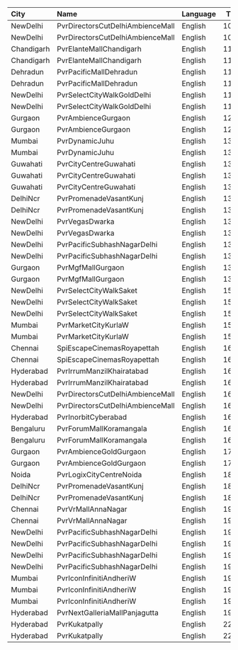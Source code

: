 | City       | Name                             | Language |  Time | Type             | Price | Capacity | Booked |
| :--------- | :------------------------------- | :------- | ----: | :--------------- | ----: | -------: | -----: |
| NewDelhi   | PvrDirectorsCutDelhiAmbienceMall | English  | 10:40 | Platinum         |  500₹ |        9 |      2 |
| NewDelhi   | PvrDirectorsCutDelhiAmbienceMall | English  | 10:40 | PlatinumSuperior |  500₹ |        3 |      3 |
| Chandigarh | PvrElanteMallChandigarh          | English  | 11:15 | Classic          |  119₹ |       70 |      0 |
| Chandigarh | PvrElanteMallChandigarh          | English  | 11:15 | Recliner         |  276₹ |       13 |      0 |
| Dehradun   | PvrPacificMallDehradun           | English  | 11:30 | Prime            |  112₹ |       42 |      0 |
| Dehradun   | PvrPacificMallDehradun           | English  | 11:30 | Classic          |  112₹ |       12 |      0 |
| NewDelhi   | PvrSelectCityWalkGoldDelhi       | English  | 11:30 | Platinum         |  400₹ |       12 |      0 |
| NewDelhi   | PvrSelectCityWalkGoldDelhi       | English  | 11:30 | DboxPlatinum     |  500₹ |        7 |      0 |
| Gurgaon    | PvrAmbienceGurgaon               | English  | 12:00 | ClassicNormal    |  250₹ |       36 |      0 |
| Gurgaon    | PvrAmbienceGurgaon               | English  | 12:00 | Prime            |  300₹ |       40 |      0 |
| Mumbai     | PvrDynamicJuhu                   | English  | 13:00 | Prime            |  140₹ |       72 |     36 |
| Mumbai     | PvrDynamicJuhu                   | English  | 13:00 | Classic          |  140₹ |       40 |     20 |
| Guwahati   | PvrCityCentreGuwahati            | English  | 13:20 | Classic          |  160₹ |       40 |     20 |
| Guwahati   | PvrCityCentreGuwahati            | English  | 13:20 | Prime            |  170₹ |       82 |     41 |
| Guwahati   | PvrCityCentreGuwahati            | English  | 13:20 | PrimePlus        |  200₹ |       13 |      7 |
| DelhiNcr   | PvrPromenadeVasantKunj           | English  | 13:30 | Classic          |  350₹ |       50 |     25 |
| DelhiNcr   | PvrPromenadeVasantKunj           | English  | 13:30 | Prime            |  380₹ |       44 |     22 |
| NewDelhi   | PvrVegasDwarka                   | English  | 13:35 | Prime            |  280₹ |        7 |      0 |
| NewDelhi   | PvrVegasDwarka                   | English  | 13:35 | Classic          |  255₹ |       60 |      0 |
| NewDelhi   | PvrPacificSubhashNagarDelhi      | English  | 13:40 | Prime            |  340₹ |       52 |      0 |
| NewDelhi   | PvrPacificSubhashNagarDelhi      | English  | 13:40 | PrimePlus        |  340₹ |       18 |      0 |
| Gurgaon    | PvrMgfMallGurgaon                | English  | 13:40 | Prime            |  290₹ |       23 |      0 |
| Gurgaon    | PvrMgfMallGurgaon                | English  | 13:40 | Classic          |  240₹ |       60 |      0 |
| NewDelhi   | PvrSelectCityWalkSaket           | English  | 15:05 | ClassicNormal    |  250₹ |       60 |      0 |
| NewDelhi   | PvrSelectCityWalkSaket           | English  | 15:05 | ClassicSuperior  |  300₹ |       17 |      0 |
| NewDelhi   | PvrSelectCityWalkSaket           | English  | 15:05 | ReclinersNormal  |  500₹ |        5 |      2 |
| Mumbai     | PvrMarketCityKurlaW              | English  | 15:35 | Classic          |  150₹ |       90 |     45 |
| Mumbai     | PvrMarketCityKurlaW              | English  | 15:35 | Prime            |  150₹ |      117 |     61 |
| Chennai    | SpiEscapeCinemasRoyapettah       | English  | 16:15 | Elite            |  211₹ |       50 |      7 |
| Chennai    | SpiEscapeCinemasRoyapettah       | English  | 16:15 | Budget           |   66₹ |        5 |      5 |
| Hyderabad  | PvrIrrumManzilKhairatabad        | English  | 16:20 | Classic          |  150₹ |       94 |      2 |
| Hyderabad  | PvrIrrumManzilKhairatabad        | English  | 16:20 | Recliner         |  250₹ |       10 |      1 |
| NewDelhi   | PvrDirectorsCutDelhiAmbienceMall | English  | 16:25 | Platinum         |  600₹ |       18 |      0 |
| NewDelhi   | PvrDirectorsCutDelhiAmbienceMall | English  | 16:25 | PlatinumSuperior |  600₹ |        5 |      0 |
| Hyderabad  | PvrInorbitCyberabad              | English  | 16:35 | Classic          |  150₹ |      147 |    147 |
| Bengaluru  | PvrForumMallKoramangala          | English  | 16:40 | Classic          |  150₹ |       78 |      1 |
| Bengaluru  | PvrForumMallKoramangala          | English  | 16:40 | Recliner         |  220₹ |        6 |      0 |
| Gurgaon    | PvrAmbienceGoldGurgaon           | English  | 17:15 | PlatinumSuperior |  500₹ |        8 |      1 |
| Gurgaon    | PvrAmbienceGoldGurgaon           | English  | 17:15 | Platinum         |  500₹ |       14 |      0 |
| Noida      | PvrLogixCityCentreNoida          | English  | 18:45 | Classic          |  250₹ |       49 |      0 |
| DelhiNcr   | PvrPromenadeVasantKunj           | English  | 18:45 | Classic          |  350₹ |       50 |     25 |
| DelhiNcr   | PvrPromenadeVasantKunj           | English  | 18:45 | Prime            |  380₹ |       44 |     22 |
| Chennai    | PvrVrMallAnnaNagar               | English  | 19:00 | Classic          |   66₹ |        5 |      5 |
| Chennai    | PvrVrMallAnnaNagar               | English  | 19:00 | Prime            |  211₹ |       51 |      8 |
| NewDelhi   | PvrPacificSubhashNagarDelhi      | English  | 19:10 | Classic          |  320₹ |       18 |      0 |
| NewDelhi   | PvrPacificSubhashNagarDelhi      | English  | 19:10 | Prime            |  340₹ |       55 |      0 |
| NewDelhi   | PvrPacificSubhashNagarDelhi      | English  | 19:10 | PrimePlus        |  340₹ |       21 |      0 |
| NewDelhi   | PvrPacificSubhashNagarDelhi      | English  | 19:10 | Recliner         |  490₹ |       10 |      2 |
| Mumbai     | PvrIconInfinitiAndheriW          | English  | 19:15 | Classic          |  160₹ |       45 |     23 |
| Mumbai     | PvrIconInfinitiAndheriW          | English  | 19:15 | Prime            |  180₹ |      179 |     91 |
| Mumbai     | PvrIconInfinitiAndheriW          | English  | 19:15 | Recliner         |  300₹ |       12 |     11 |
| Hyderabad  | PvrNextGalleriaMallPanjagutta    | English  | 19:50 | Classic          |  150₹ |      152 |      9 |
| Hyderabad  | PvrKukatpally                    | English  | 22:40 | Classic          |  150₹ |      135 |      2 |
| Hyderabad  | PvrKukatpally                    | English  | 22:40 | Recliner         |  250₹ |        9 |      2 |
